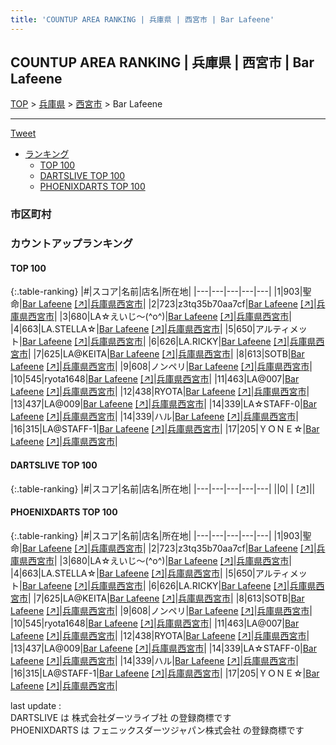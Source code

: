 ```yaml
---
title: 'COUNTUP AREA RANKING | 兵庫県 | 西宮市 | Bar Lafeene'
---
```

## COUNTUP AREA RANKING | 兵庫県 | 西宮市 | Bar Lafeene

[TOP](/darts/rank/) > [兵庫県](/darts/rank/兵庫県/) > [西宮市](/darts/rank/兵庫県/西宮市/) > Bar Lafeene

___

<a href="https://twitter.com/share?ref_src=twsrc%5Etfw" data-text="COUNTUP AREA RANKING | 兵庫県西宮市Bar Lafeene" class="twitter-share-button" data-hashtags="DARTSLIVE,PHOENIXDARTS,darts,ダーツ" data-show-count="false">Tweet</a>

* [ランキング](#カウントアップランキング)
    * [TOP 100](#top-100)
    * [DARTSLIVE TOP 100](#dartslive-top-100)
    * [PHOENIXDARTS TOP 100](#phoenixdarts-top-100)

### 市区町村

<ul>

</ul>

### カウントアップランキング

#### TOP 100



{:.table-ranking}
|#|スコア|名前|店名|所在地|
|---|---|---|---|---|
|1|903|<span class="rank-name-pd">聖命</span>|<a href="/darts/rank/shops/64661.html">Bar Lafeene</a> <a href="https://vs.phoenixdarts.com/jp/shop/shopDetailInfo/s_64661?s_seq=64661">[↗]</a>|<a href="/darts/rank/兵庫県/西宮市">兵庫県西宮市</a>|
|2|723|<span class="rank-name-pd">z3tq35b70aa7cf</span>|<a href="/darts/rank/shops/64661.html">Bar Lafeene</a> <a href="https://vs.phoenixdarts.com/jp/shop/shopDetailInfo/s_64661?s_seq=64661">[↗]</a>|<a href="/darts/rank/兵庫県/西宮市">兵庫県西宮市</a>|
|3|680|<span class="rank-name-pd">LA☆えいじ〜(^o^)</span>|<a href="/darts/rank/shops/64661.html">Bar Lafeene</a> <a href="https://vs.phoenixdarts.com/jp/shop/shopDetailInfo/s_64661?s_seq=64661">[↗]</a>|<a href="/darts/rank/兵庫県/西宮市">兵庫県西宮市</a>|
|4|663|<span class="rank-name-pd">LA.STELLA☆</span>|<a href="/darts/rank/shops/64661.html">Bar Lafeene</a> <a href="https://vs.phoenixdarts.com/jp/shop/shopDetailInfo/s_64661?s_seq=64661">[↗]</a>|<a href="/darts/rank/兵庫県/西宮市">兵庫県西宮市</a>|
|5|650|<span class="rank-name-pd">アルティメット</span>|<a href="/darts/rank/shops/64661.html">Bar Lafeene</a> <a href="https://vs.phoenixdarts.com/jp/shop/shopDetailInfo/s_64661?s_seq=64661">[↗]</a>|<a href="/darts/rank/兵庫県/西宮市">兵庫県西宮市</a>|
|6|626|<span class="rank-name-pd">LA.RICKY</span>|<a href="/darts/rank/shops/64661.html">Bar Lafeene</a> <a href="https://vs.phoenixdarts.com/jp/shop/shopDetailInfo/s_64661?s_seq=64661">[↗]</a>|<a href="/darts/rank/兵庫県/西宮市">兵庫県西宮市</a>|
|7|625|<span class="rank-name-pd">LA@KEITA</span>|<a href="/darts/rank/shops/64661.html">Bar Lafeene</a> <a href="https://vs.phoenixdarts.com/jp/shop/shopDetailInfo/s_64661?s_seq=64661">[↗]</a>|<a href="/darts/rank/兵庫県/西宮市">兵庫県西宮市</a>|
|8|613|<span class="rank-name-pd">SOTB</span>|<a href="/darts/rank/shops/64661.html">Bar Lafeene</a> <a href="https://vs.phoenixdarts.com/jp/shop/shopDetailInfo/s_64661?s_seq=64661">[↗]</a>|<a href="/darts/rank/兵庫県/西宮市">兵庫県西宮市</a>|
|9|608|<span class="rank-name-pd">ノンペリ</span>|<a href="/darts/rank/shops/64661.html">Bar Lafeene</a> <a href="https://vs.phoenixdarts.com/jp/shop/shopDetailInfo/s_64661?s_seq=64661">[↗]</a>|<a href="/darts/rank/兵庫県/西宮市">兵庫県西宮市</a>|
|10|545|<span class="rank-name-pd">ryota1648</span>|<a href="/darts/rank/shops/64661.html">Bar Lafeene</a> <a href="https://vs.phoenixdarts.com/jp/shop/shopDetailInfo/s_64661?s_seq=64661">[↗]</a>|<a href="/darts/rank/兵庫県/西宮市">兵庫県西宮市</a>|
|11|463|<span class="rank-name-pd">LA@007</span>|<a href="/darts/rank/shops/64661.html">Bar Lafeene</a> <a href="https://vs.phoenixdarts.com/jp/shop/shopDetailInfo/s_64661?s_seq=64661">[↗]</a>|<a href="/darts/rank/兵庫県/西宮市">兵庫県西宮市</a>|
|12|438|<span class="rank-name-pd">RYOTA</span>|<a href="/darts/rank/shops/64661.html">Bar Lafeene</a> <a href="https://vs.phoenixdarts.com/jp/shop/shopDetailInfo/s_64661?s_seq=64661">[↗]</a>|<a href="/darts/rank/兵庫県/西宮市">兵庫県西宮市</a>|
|13|437|<span class="rank-name-pd">LA@009</span>|<a href="/darts/rank/shops/64661.html">Bar Lafeene</a> <a href="https://vs.phoenixdarts.com/jp/shop/shopDetailInfo/s_64661?s_seq=64661">[↗]</a>|<a href="/darts/rank/兵庫県/西宮市">兵庫県西宮市</a>|
|14|339|<span class="rank-name-pd">LA☆STAFF-0</span>|<a href="/darts/rank/shops/64661.html">Bar Lafeene</a> <a href="https://vs.phoenixdarts.com/jp/shop/shopDetailInfo/s_64661?s_seq=64661">[↗]</a>|<a href="/darts/rank/兵庫県/西宮市">兵庫県西宮市</a>|
|14|339|<span class="rank-name-pd">ハル</span>|<a href="/darts/rank/shops/64661.html">Bar Lafeene</a> <a href="https://vs.phoenixdarts.com/jp/shop/shopDetailInfo/s_64661?s_seq=64661">[↗]</a>|<a href="/darts/rank/兵庫県/西宮市">兵庫県西宮市</a>|
|16|315|<span class="rank-name-pd">LA@STAFF-1</span>|<a href="/darts/rank/shops/64661.html">Bar Lafeene</a> <a href="https://vs.phoenixdarts.com/jp/shop/shopDetailInfo/s_64661?s_seq=64661">[↗]</a>|<a href="/darts/rank/兵庫県/西宮市">兵庫県西宮市</a>|
|17|205|<span class="rank-name-pd">ＹＯＮＥ☆</span>|<a href="/darts/rank/shops/64661.html">Bar Lafeene</a> <a href="https://vs.phoenixdarts.com/jp/shop/shopDetailInfo/s_64661?s_seq=64661">[↗]</a>|<a href="/darts/rank/兵庫県/西宮市">兵庫県西宮市</a>|


#### DARTSLIVE TOP 100



{:.table-ranking}
|#|スコア|名前|店名|所在地|
|---|---|---|---|---|
||0|<span class="rank-name-dl"> </span>|<a href="/darts/rank/shops/.html"></a> <a href="">[↗]</a>|<a href="/darts/rank//"></a>|


#### PHOENIXDARTS TOP 100



{:.table-ranking}
|#|スコア|名前|店名|所在地|
|---|---|---|---|---|
|1|903|<span class="rank-name-pd">聖命</span>|<a href="/darts/rank/shops/64661.html">Bar Lafeene</a> <a href="https://vs.phoenixdarts.com/jp/shop/shopDetailInfo/s_64661?s_seq=64661">[↗]</a>|<a href="/darts/rank/兵庫県/西宮市">兵庫県西宮市</a>|
|2|723|<span class="rank-name-pd">z3tq35b70aa7cf</span>|<a href="/darts/rank/shops/64661.html">Bar Lafeene</a> <a href="https://vs.phoenixdarts.com/jp/shop/shopDetailInfo/s_64661?s_seq=64661">[↗]</a>|<a href="/darts/rank/兵庫県/西宮市">兵庫県西宮市</a>|
|3|680|<span class="rank-name-pd">LA☆えいじ〜(^o^)</span>|<a href="/darts/rank/shops/64661.html">Bar Lafeene</a> <a href="https://vs.phoenixdarts.com/jp/shop/shopDetailInfo/s_64661?s_seq=64661">[↗]</a>|<a href="/darts/rank/兵庫県/西宮市">兵庫県西宮市</a>|
|4|663|<span class="rank-name-pd">LA.STELLA☆</span>|<a href="/darts/rank/shops/64661.html">Bar Lafeene</a> <a href="https://vs.phoenixdarts.com/jp/shop/shopDetailInfo/s_64661?s_seq=64661">[↗]</a>|<a href="/darts/rank/兵庫県/西宮市">兵庫県西宮市</a>|
|5|650|<span class="rank-name-pd">アルティメット</span>|<a href="/darts/rank/shops/64661.html">Bar Lafeene</a> <a href="https://vs.phoenixdarts.com/jp/shop/shopDetailInfo/s_64661?s_seq=64661">[↗]</a>|<a href="/darts/rank/兵庫県/西宮市">兵庫県西宮市</a>|
|6|626|<span class="rank-name-pd">LA.RICKY</span>|<a href="/darts/rank/shops/64661.html">Bar Lafeene</a> <a href="https://vs.phoenixdarts.com/jp/shop/shopDetailInfo/s_64661?s_seq=64661">[↗]</a>|<a href="/darts/rank/兵庫県/西宮市">兵庫県西宮市</a>|
|7|625|<span class="rank-name-pd">LA@KEITA</span>|<a href="/darts/rank/shops/64661.html">Bar Lafeene</a> <a href="https://vs.phoenixdarts.com/jp/shop/shopDetailInfo/s_64661?s_seq=64661">[↗]</a>|<a href="/darts/rank/兵庫県/西宮市">兵庫県西宮市</a>|
|8|613|<span class="rank-name-pd">SOTB</span>|<a href="/darts/rank/shops/64661.html">Bar Lafeene</a> <a href="https://vs.phoenixdarts.com/jp/shop/shopDetailInfo/s_64661?s_seq=64661">[↗]</a>|<a href="/darts/rank/兵庫県/西宮市">兵庫県西宮市</a>|
|9|608|<span class="rank-name-pd">ノンペリ</span>|<a href="/darts/rank/shops/64661.html">Bar Lafeene</a> <a href="https://vs.phoenixdarts.com/jp/shop/shopDetailInfo/s_64661?s_seq=64661">[↗]</a>|<a href="/darts/rank/兵庫県/西宮市">兵庫県西宮市</a>|
|10|545|<span class="rank-name-pd">ryota1648</span>|<a href="/darts/rank/shops/64661.html">Bar Lafeene</a> <a href="https://vs.phoenixdarts.com/jp/shop/shopDetailInfo/s_64661?s_seq=64661">[↗]</a>|<a href="/darts/rank/兵庫県/西宮市">兵庫県西宮市</a>|
|11|463|<span class="rank-name-pd">LA@007</span>|<a href="/darts/rank/shops/64661.html">Bar Lafeene</a> <a href="https://vs.phoenixdarts.com/jp/shop/shopDetailInfo/s_64661?s_seq=64661">[↗]</a>|<a href="/darts/rank/兵庫県/西宮市">兵庫県西宮市</a>|
|12|438|<span class="rank-name-pd">RYOTA</span>|<a href="/darts/rank/shops/64661.html">Bar Lafeene</a> <a href="https://vs.phoenixdarts.com/jp/shop/shopDetailInfo/s_64661?s_seq=64661">[↗]</a>|<a href="/darts/rank/兵庫県/西宮市">兵庫県西宮市</a>|
|13|437|<span class="rank-name-pd">LA@009</span>|<a href="/darts/rank/shops/64661.html">Bar Lafeene</a> <a href="https://vs.phoenixdarts.com/jp/shop/shopDetailInfo/s_64661?s_seq=64661">[↗]</a>|<a href="/darts/rank/兵庫県/西宮市">兵庫県西宮市</a>|
|14|339|<span class="rank-name-pd">LA☆STAFF-0</span>|<a href="/darts/rank/shops/64661.html">Bar Lafeene</a> <a href="https://vs.phoenixdarts.com/jp/shop/shopDetailInfo/s_64661?s_seq=64661">[↗]</a>|<a href="/darts/rank/兵庫県/西宮市">兵庫県西宮市</a>|
|14|339|<span class="rank-name-pd">ハル</span>|<a href="/darts/rank/shops/64661.html">Bar Lafeene</a> <a href="https://vs.phoenixdarts.com/jp/shop/shopDetailInfo/s_64661?s_seq=64661">[↗]</a>|<a href="/darts/rank/兵庫県/西宮市">兵庫県西宮市</a>|
|16|315|<span class="rank-name-pd">LA@STAFF-1</span>|<a href="/darts/rank/shops/64661.html">Bar Lafeene</a> <a href="https://vs.phoenixdarts.com/jp/shop/shopDetailInfo/s_64661?s_seq=64661">[↗]</a>|<a href="/darts/rank/兵庫県/西宮市">兵庫県西宮市</a>|
|17|205|<span class="rank-name-pd">ＹＯＮＥ☆</span>|<a href="/darts/rank/shops/64661.html">Bar Lafeene</a> <a href="https://vs.phoenixdarts.com/jp/shop/shopDetailInfo/s_64661?s_seq=64661">[↗]</a>|<a href="/darts/rank/兵庫県/西宮市">兵庫県西宮市</a>|


<div class="footer border-top border-gray-light mt-5 pt-3 text-right text-gray">
    last update : <span style="font-weight: italic" id="foot_last_modified"></span><br />
    DARTSLIVE は 株式会社ダーツライブ社 の登録商標です<br />
    PHOENIXDARTS は フェニックスダーツジャパン株式会社 の登録商標です<br />
</div>

<script src="https://cdnjs.cloudflare.com/ajax/libs/jquery.tablesorter/2.31.3/js/jquery.tablesorter.min.js" integrity="sha512-qzgd5cYSZcosqpzpn7zF2ZId8f/8CHmFKZ8j7mU4OUXTNRd5g+ZHBPsgKEwoqxCtdQvExE5LprwwPAgoicguNg==" crossorigin="anonymous" referrerpolicy="no-referrer"></script>
<link rel="stylesheet" href="https://cdnjs.cloudflare.com/ajax/libs/jquery.tablesorter/2.31.3/css/theme.default.min.css" integrity="sha512-wghhOJkjQX0Lh3NSWvNKeZ0ZpNn+SPVXX1Qyc9OCaogADktxrBiBdKGDoqVUOyhStvMBmJQ8ZdMHiR3wuEq8+w==" crossorigin="anonymous" referrerpolicy="no-referrer" />
<script>
$(function() {
    $(".table-ranking").tablesorter({sortList:[[0, 0]]});
    $("#foot_last_modified").text(formatDate(new Date(document.lastModified), 'yyyy-MM-dd HH:mm:ss'));
});
</script>

<script async src="https://platform.twitter.com/widgets.js" charset="utf-8"></script>